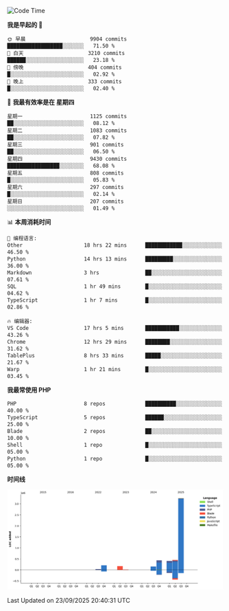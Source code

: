 <!--START_SECTION:waka-->
![Code Time](http://img.shields.io/badge/Code%20Time-4%2C220%20hrs%2014%20mins-blue)

**我是早起的 🐤** 

```text
🌞 早晨                     9904 commits        ██████████████████░░░░░░░   71.50 % 
🌆 白天                     3210 commits        ██████░░░░░░░░░░░░░░░░░░░   23.18 % 
🌃 傍晚                     404 commits         █░░░░░░░░░░░░░░░░░░░░░░░░   02.92 % 
🌙 晚上                     333 commits         █░░░░░░░░░░░░░░░░░░░░░░░░   02.40 % 
```
📅 **我最有效率是在 星期四** 

```text
星期一                      1125 commits        ██░░░░░░░░░░░░░░░░░░░░░░░   08.12 % 
星期二                      1083 commits        ██░░░░░░░░░░░░░░░░░░░░░░░   07.82 % 
星期三                      901 commits         ██░░░░░░░░░░░░░░░░░░░░░░░   06.50 % 
星期四                      9430 commits        █████████████████░░░░░░░░   68.08 % 
星期五                      808 commits         █░░░░░░░░░░░░░░░░░░░░░░░░   05.83 % 
星期六                      297 commits         █░░░░░░░░░░░░░░░░░░░░░░░░   02.14 % 
星期日                      207 commits         ░░░░░░░░░░░░░░░░░░░░░░░░░   01.49 % 
```


📊 **本周消耗时间** 

```text
💬 编程语言: 
Other                    18 hrs 22 mins      ████████████░░░░░░░░░░░░░   46.50 % 
Python                   14 hrs 13 mins      █████████░░░░░░░░░░░░░░░░   36.00 % 
Markdown                 3 hrs               ██░░░░░░░░░░░░░░░░░░░░░░░   07.61 % 
SQL                      1 hr 49 mins        █░░░░░░░░░░░░░░░░░░░░░░░░   04.62 % 
TypeScript               1 hr 7 mins         █░░░░░░░░░░░░░░░░░░░░░░░░   02.86 % 

🔥 编辑器: 
VS Code                  17 hrs 5 mins       ███████████░░░░░░░░░░░░░░   43.26 % 
Chrome                   12 hrs 29 mins      ████████░░░░░░░░░░░░░░░░░   31.62 % 
TablePlus                8 hrs 33 mins       █████░░░░░░░░░░░░░░░░░░░░   21.67 % 
Warp                     1 hr 21 mins        █░░░░░░░░░░░░░░░░░░░░░░░░   03.45 % 
```

**我最常使用 PHP** 

```text
PHP                      8 repos             ██████████░░░░░░░░░░░░░░░   40.00 % 
TypeScript               5 repos             ██████░░░░░░░░░░░░░░░░░░░   25.00 % 
Blade                    2 repos             ██░░░░░░░░░░░░░░░░░░░░░░░   10.00 % 
Shell                    1 repo              █░░░░░░░░░░░░░░░░░░░░░░░░   05.00 % 
Python                   1 repo              █░░░░░░░░░░░░░░░░░░░░░░░░   05.00 % 
```



**时间线**

![Lines of Code chart](https://raw.githubusercontent.com/abrahamgreyson/abrahamgreyson/main/assets/bar_graph.png)


 Last Updated on 23/09/2025 20:40:31 UTC
<!--END_SECTION:waka-->
